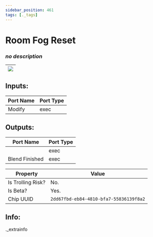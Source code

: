 ```yaml
---
sidebar_position: 461
tags: [._tags]
---
```


# Room Fog Reset


### *no description*

| ![](https://images-ext-2.discordapp.net/external/MPmIaQzlEPmgGWlgi-WxBBXt0Bjv_zWPkg1y1f_sy3s/https/www.recroomcircuits.com/image/circuit/absolute-value?width=206&height=108) |
|-----|

## Inputs:
| Port Name | Port Type |
|-----------|-----------|
| Modify | exec |

## Outputs:
| Port Name | Port Type |
|-----------|-----------|
|  | exec |
| Blend Finished | exec | 

| Property  | Value |
|-------------------|-----------|
| Is Trolling Risk? | No. |
| Is Beta? | Yes. |
| Chip UUID | `2dd67fbd-eb84-4810-bfa7-55836139f8a2` |

## Info:
._extrainfo
